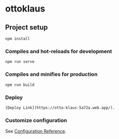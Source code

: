 # ottoklaus

## Project setup
```
npm install
```

### Compiles and hot-reloads for development
```
npm run serve
```

### Compiles and minifies for production
```
npm run build
```

### Deploy
```
[Deploy Link](https://otto-klaus-5a72a.web.app/).
```

### Customize configuration
See [Configuration Reference](https://cli.vuejs.org/config/).
